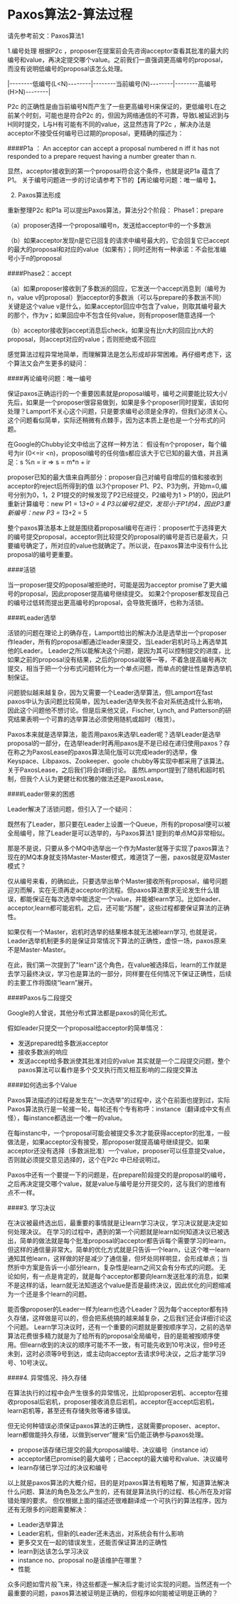 # Paxos算法2-算法过程


请先参考前文：Paxos算法1
 
1.编号处理
根据P2c ，proposer在提案前会先咨询acceptor查看其批准的最大的编号和value，再决定提交哪个value。之前我们一直强调更高编号的proposal，而没有说明低编号的proposal该怎么处理。 

|--------低编号(L<N)--------|--------当前编号(N)--------|--------高编号(H>N)--------|  

P2c 的正确性是由当前编号N而产生了一些更高编号H来保证的，更低编号L在之前某个时刻，可能也是符合P2c 的，但因为网络通信的不可靠，导致L被延迟到与H同时提交，L与H有可能有不同的value，这显然违背了P2c ，解决办法是acceptor不接受任何编号已过期的proposal，更精确的描述为：

####P1a ： An acceptor can accept a proposal numbered n iff it has not responded to a prepare request having a number greater than n.

显然，acceptor接收到的第一个proposal符合这个条件，也就是说P1a 蕴含了P1。
关于编号问题进一步的讨论请参考下节的【再论编号问题：唯一编号 】。

2. Paxos算法形成  

重新整理P2c 和P1a 可以提出Paxos算法，算法分2个阶段：
Phase1：prepare  

   （a）proposer选择一个proposal编号n，发送给acceptor中的一个多数派  
   
   （b）如果acceptor发现n是它已回复的请求中编号最大的，它会回复它已accept的最大的proposal和对应的value（如果有）；同时还附有一种承诺：不会批准编号小于n的proposal
   
####Phase2：accept  
 
   （a）如果proposer接收到了多数派的回应，它发送一个accept消息到（编号为n，value v的proposal）到acceptor的多数派（可以与prepare的多数派不同）  
       关键是这个value v是什么，如果acceptor回应中包含了value，则取其编号最大的那个，作为v；如果回应中不包含任何value，则有proposer随意选择一个  
       
   （b）acceptor接收到accept消息后check，如果没有比n大的回应比n大的proposal，则accept对应的value；否则拒绝或不回应
 
感觉算法过程异常地简单，而理解算法是怎么形成却非常困难。再仔细考虑下，这个算法又会产生更多的疑问：

####再论编号问题：唯一编号

保证paxos正确运行的一个重要因素就是proposal编号，编号之间要能比较大小/先后，如果是一个proposer很容易做到，如果是多个proposer同时提案，该如何处理？Lamport不关心这个问题，只是要求编号必须是全序的，但我们必须关心。这个问题看似简单，实际还稍微有点棘手，因为这本质上是也是一个分布式的问题。
 
在Google的Chubby论文中给出了这样一种方法：
假设有n个proposer，每个编号为ir (0<=ir <n)，proposol编号的任何值s都应该大于它已知的最大值，并且满足：s %n = ir => s = m*n + ir

proposer已知的最大值来自两部分：proposer自己对编号自增后的值和接收到acceptor的reject后所得到的值
以3个proposer P1、P2、P3为例，开始m=0,编号分别为0，1，2
P1提交的时候发现了P2已经提交，P2编号为1 > P1的0，因此P1重新计算编号：new P1 = 1*3+0 = 4
P3以编号2提交，发现小于P1的4，因此P3重新编号：new P3 = 1*3+2 = 5
 
整个paxos算法基本上就是围绕着proposal编号在进行：proposer忙于选择更大的编号提交proposal，acceptor则比较提交的proposal的编号是否已是最大，只要编号确定了，所对应的value也就确定了。所以说，在paxos算法中没有什么比proposal的编号更重要。

####活锁

当一proposer提交的poposal被拒绝时，可能是因为acceptor promise了更大编号的proposal，因此proposer提高编号继续提交。 如果2个proposer都发现自己的编号过低转而提出更高编号的proposal，会导致死循环，也称为活锁。

####Leader选举

活锁的问题在理论上的确存在，Lamport给出的解决办法是选举出一个proposer作leader，所有的proposal都通过leader来提交，当Leader宕机时马上再选举其他的Leader。
Leader之所以能解决这个问题，是因为其可以控制提交的进度，比如果之前的proposal没有结果，之后的proposal就等一等，不着急提高编号再次提交，相当于把一个分布式问题转化为一个单点问题，而单点的健壮性是靠选举机制保证。
 
问题貌似越来越复杂，因为又需要一个Leader选举算法，但Lamport在fast paxos中认为该问题比较简单，因为Leader选举失败不会对系统造成什么影响，因此这个问题他不想讨论。但是后来他又说，Fischer, Lynch, and Patterson的研究结果表明一个可靠的选举算法必须使用随机或超时（租赁）。
 
Paxos本来就是选举算法，能否用paxos来选举Leader呢？选举Leader是选举proposal的一部分，在选举leader时再用paxos是不是已经在递归使用paxos？存在称之为PaxosLease的paxos算法简化版可以完成leader的选举，像Keyspace、Libpaxos、Zookeeper、goole chubby等实现中都采用了该算法。关于PaxosLease，之后我们将会详细讨论。
虽然Lamport提到了随机和超时机制，但我个人认为更健壮和优雅的做法还是PaxosLease。

####Leader带来的困惑

Leader解决了活锁问题，但引入了一个疑问：  

既然有了Leader，那只要在Leader上设置一个Queue，所有的proposal便可以被全局编号，除了Leader是可以选举的，与Paxos算法1 提到的单点MQ非常相似。  

那是不是说，只要从多个MQ中选举出一个作为Master就等于实现了paxos算法？现在的MQ本身就支持Master-Master模式，难道饶了一圈，paxos就是双Master模式？
 
仅从编号来看，的确如此，只要选举出单个Master接收所有proposal，编号问题迎刃而解，实在无须再走acceptor的流程。但paxos算法要求无论发生什么错误，都能保证在每次选举中能选定一个value，并能被learn学习。比如leader、acceptor,learn都可能宕机，之后，还可能“苏醒”，这些过程都要保证算法的正确性。  

如果仅有一个Master，宕机时选举的结果根本就无法被learn学习, 也就是说，Leader选举机制更多的是保证异常情况下算法的正确性，虚惊一场，paxos原来不是Master-Master。  

在此，我们第一次提到了"learn"这个角色，在value被选择后，learn的工作就是去学习最终决议，学习也是算法的一部分，同样要在任何情况下保证正确性，后续的主要工作将围绕“learn”展开。

####Paxos与二段提交

Google的人曾说，其他分布式算法都是paxos的简化形式。 

假如leader只提交一个proposal给acceptor的简单情况： 

- 发送prepared给多数派acceptor
- 接收多数派的响应
- 发送accept给多数派使其批准对应的value
其实就是一个二段提交问题，整个paxos算法可以看作是多个交叉执行而又相互影响的二段提交算法

####如何选出多个Value

Paxos算法描述的过程是发生在“一次选举”的过程中，这个在前面也提到过，实际Paxos算法执行是一轮接一轮，每轮还有个专有称呼：instance（翻译成中文有点怪），每instance都选出一个唯一的value。
 
在每instanc中，一个proposal可能会被提交多次才能获得acceptor的批准，一般做法是，如果acceptor没有接受，那proposer就提高编号继续提交。如果acceptor还没有选择（多数派批准）一个value，proposer可以任意提交value，否则就必须提交意见选择的，这个在P2c 中已经说明过。
 
Paxos中还有一个要提一下的问题是，在prepare阶段提交的是proposal的编号，之后再决定提交哪个value，就是value与编号是分开提交的，这与我们的思维有点不一样。
 
####3. 学习决议  
 
在决议被最终选出后，最重要的事情就是让learn学习决议，学习决议就是决定如何处理决议。
在学习的过程中，遇到的第一个问题就是learn如何知道决议已被选出，简单的做法就是每个批准proposal的acceptor都告诉每个需要学习的learn，但这样的通信量非常大。简单的优化方式就是只告诉一个learn，让这个唯一learn通知其他learn，这样做的好是减少了通信量，但坏处同样明显，会形成单点；当然折中方案是告诉一小部分learn，复杂性是learn之间又会有分布式的问题。
无论如何，有一点是肯定的，就是每个acceptor都要向learn发送批准的消息，如果不是这样的话，learn就无法知道这个value是否是最终决议，因此优化的问题缩减为一个还是多个learn的问题。
 
能否像proposer的Leader一样为learn也选个Leader？因为每个acceptor都有持久存储，这样做是可以的，但会把系统搞的越来越复杂，之后我们还会详细讨论这个问题。
Learn学习决议时，还有一个重要的问题就是要按顺序学习，之前的选举算法花费很多精力就是为了给所有的proposal全局编号，目的是能被按顺序使用。但learn收到的决议的顺序可能不不一致，有可能先收到10号决议，但9号还未到，这时必须等9号到达，或主动向acceptor去请求9号决议，之后才能学习9号、10号决议。

####4. 异常情况、持久存储  

在算法执行的过程中会产生很多的异常情况，比如proposer宕机、acceptor在接收proposal后宕机，proposer接收消息后宕机，acceptor在accept后宕机，learn宕机等，甚至还有存储失败等诸多错误。  

但无论何种错误必须保证paxos算法的正确性，这就需要proposer、aceptor、learn都做能持久存储，以做到server”醒来“后仍能正确参与paxos处理。  

- propose该存储已提交的最大proposal编号、决议编号（instance id）
- acceptor储已promise的最大编号；已accept的最大编号和value、决议编号
- learn存储已学习过的决议和编号  

以上就是paxos算法的大概介绍，目的是对paxos算法有粗略了解，知道算法解决什么问题、算法的角色及怎么产生的，还有就是算法执行的过程、核心所在及对容错处理的要求。
但仅根据上面的描述还很难翻译成一个可执行的算法程序，因为还有无限多的问题需要解决：

- Leader选举算法
- Leader宕机，但新的Leader还未选出，对系统会有什么影响
- 更多交叉在一起的错误发生，还能否保证算法的正确性
- learn到达该怎么学习决议
- instance no、proposal no是该维护在哪里？
- 性能

众多问题如雪片般飞来，待这些都逐一解决后才能讨论实现的问题。当然还有一个最重要的问题，paxos算法被证明是正确的，但程序如何能被证明是正确的？

